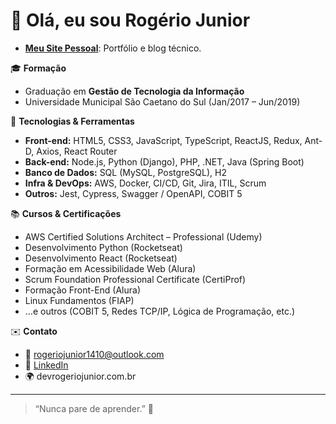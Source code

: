 # 👋 Olá, eu sou Rogério Junior

- **[Meu Site Pessoal](https://devrogeriojunior.com.br)**: Portfólio e blog técnico.
  
🎓 **Formação**  
- Graduação em **Gestão de Tecnologia da Informação**  
 - Universidade Municipal São Caetano do Sul (Jan/2017 – Jun/2019)

🔧 **Tecnologias & Ferramentas**  
- **Front-end:** HTML5, CSS3, JavaScript, TypeScript, ReactJS, Redux, Ant-D, Axios, React Router  
- **Back-end:** Node.js, Python (Django), PHP, .NET, Java (Spring Boot)  
- **Banco de Dados:** SQL (MySQL, PostgreSQL), H2  
- **Infra & DevOps:** AWS, Docker, CI/CD, Git, Jira, ITIL, Scrum  
- **Outros:** Jest, Cypress, Swagger / OpenAPI, COBIT 5

📚 **Cursos & Certificações**  
- AWS Certified Solutions Architect – Professional (Udemy)
-  Desenvolvimento Python (Rocketseat)
-  Desenvolvimento React (Rocketseat)
- Formação em Acessibilidade Web (Alura)  
- Scrum Foundation Professional Certificate (CertiProf)  
- Formação Front-End (Alura)  
- Linux Fundamentos (FIAP)  
- …e outros (COBIT 5, Redes TCP/IP, Lógica de Programação, etc.)

✉️ **Contato**  
- 📧 rogeriojunior1410@outlook.com  
- 🔗 [LinkedIn](https://www.linkedin.com/in/rogério-junior/)  
- 🌍 devrogeriojunior.com.br  

---

> “Nunca pare de aprender.” 🚀  
